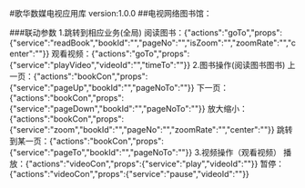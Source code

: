 #歌华数媒电视应用库
    version:1.0.0
##电视网络图书馆：

###联动参数
    1.跳转到相应业务(全局)
        阅读图书：{"actions":"goTo","props":{"service":"readBook","bookId":"","pageNo":"","isZoom":"","zoomRate":"","center":""}}
        观看视频：{"actions":"goTo","props":{"service":"playVideo","videoId":"","timeTo":""}}
    2.图书操作(阅读图书图书)
        上一页：{"actions":"bookCon","props":{"service":"pageUp","bookId":"","pageNoTo":""}}
        下一页：{"actions":"bookCon","props":{"service":"pageDown","bookId":"","pageNoTo":""}}
        放大缩小：{"actions":"bookCon","props":{"service":"zoom","bookId":"","pageNo":"","zoomRate":"","center":""}}
        跳转到某一页：{"actions":"bookCon","props":{"service":"pageTo","bookId":"","pageNoTo":""}}
    3.视频操作（观看视频）
        播放：{"actions":"videoCon","props":{"service":"play","videoId":""}}
        暂停：{"actions":"videoCon","props":{"service":"pause","videoId":""}}
